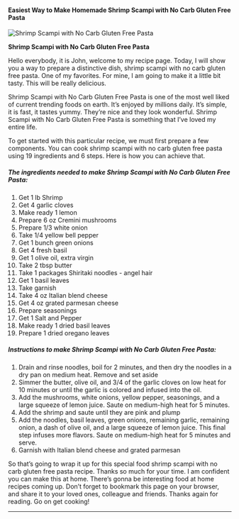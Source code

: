             

#### Easiest Way to Make Homemade Shrimp Scampi with No Carb Gluten Free Pasta

![Shrimp Scampi with No Carb Gluten Free Pasta](https://img-global.cpcdn.com/recipes/4693291712380928/751x532cq70/shrimp-scampi-with-no-carb-gluten-free-pasta-recipe-main-photo.jpg)

**Shrimp Scampi with No Carb Gluten Free Pasta**

Hello everybody, it is John, welcome to my recipe page. Today, I will show you a way to prepare a distinctive dish, shrimp scampi with no carb gluten free pasta. One of my favorites. For mine, I am going to make it a little bit tasty. This will be really delicious.

Shrimp Scampi with No Carb Gluten Free Pasta is one of the most well liked of current trending foods on earth. It’s enjoyed by millions daily. It’s simple, it is fast, it tastes yummy. They’re nice and they look wonderful. Shrimp Scampi with No Carb Gluten Free Pasta is something that I’ve loved my entire life.

To get started with this particular recipe, we must first prepare a few components. You can cook shrimp scampi with no carb gluten free pasta using 19 ingredients and 6 steps. Here is how you can achieve that.

##### The ingredients needed to make Shrimp Scampi with No Carb Gluten Free Pasta:

1.  Get 1 lb Shrimp
2.  Get 4 garlic cloves
3.  Make ready 1 lemon
4.  Prepare 6 oz Cremini mushrooms
5.  Prepare 1/3 white onion
6.  Take 1/4 yellow bell pepper
7.  Get 1 bunch green onions
8.  Get 4 fresh basil
9.  Get 1 olive oil, extra virgin
10.  Take 2 tbsp butter
11.  Take 1 packages Shiritaki noodles - angel hair
12.  Get 1 basil leaves
13.  Take garnish
14.  Take 4 oz Italian blend cheese
15.  Get 4 oz grated parmesan cheese
16.  Prepare seasonings
17.  Get 1 Salt and Pepper
18.  Make ready 1 dried basil leaves
19.  Prepare 1 dried oregano leaves

##### Instructions to make Shrimp Scampi with No Carb Gluten Free Pasta:

1.  Drain and rinse noodles, boil for 2 minutes, and then dry the noodles in a dry pan on medium heat. Remove and set aside
2.  Simmer the butter, olive oil, and 3/4 of the garlic cloves on low heat for 10 minutes or until the garlic is colored and infused into the oil.
3.  Add the mushrooms, white onions, yellow pepper, seasonings, and a large squeeze of lemon juice. Saute on medium-high heat for 5 minutes.
4.  Add the shrimp and saute until they are pink and plump
5.  Add the noodles, basil leaves, green onions, remaining garlic, remaining onion, a dash of olive oil, and a large squeeze of lemon juice. This final step infuses more flavors. Saute on medium-high heat for 5 minutes and serve.
6.  Garnish with Italian blend cheese and grated parmesan

So that’s going to wrap it up for this special food shrimp scampi with no carb gluten free pasta recipe. Thanks so much for your time. I am confident you can make this at home. There’s gonna be interesting food at home recipes coming up. Don’t forget to bookmark this page on your browser, and share it to your loved ones, colleague and friends. Thanks again for reading. Go on get cooking!

* * *